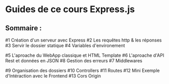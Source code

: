 # Guides de ce cours Express.js

## Sommaire :

#1 Création d'un serveur avec Express
#2 Les requêtes http & les réponses
#3 Servir le dossier statique
#4 Variables d'environement

#5 L'aproache du WebApp classique et HTML Template
#6 L'aproache d'API Rest et données en JSON
#8 Gestion des erreurs
#7 Middlewares

#9 Organisation des dossiers
#10 Controllers
#11 Routes
#12 Mini Exemple d'Intéraction avec le Frontend
#13 Cors Origin

